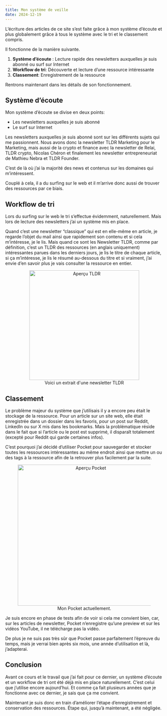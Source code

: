 ```yaml
---
title: Mon système de veille
date: 2024-12-19
---
```


L’écriture des articles de ce site s’est faite grâce à mon système d’écoute et plus globalement grâce à tous le système avec le tri et le classement compris.

Il fonctionne de la manière suivante.

1. **Système d’écoute** : Lecture rapide des newsletters auxquelles je suis abonné ou surf sur Internet
2. **Workflow de tri**: Découverte et lecture d’une ressource intéressante
3. **Classement**: Enregistrement de la ressource

Rentrons maintenant dans les détails de son fonctionnement.

## Système d’écoute

Mon système d’écoute se divise en deux points:

- Les newsletters auxquelles je suis abonné
- Le surf sur Internet

Les newsletters auxquelles je suis abonné sont sur les différents sujets qui me passionnent. Nous avons donc la newsletter TLDR Marketing pour le Marketing, mais aussi de la crypto et finance avec la newsletter de Relai, TLDR crypto, Nicolas Chéron et finalement les newsletter entrepreneuriat de Mathieu Nebra et TLDR Founder.

C’est de là où j’ai la majorité des news et contenus sur les domaines qui m’intéressent.

Couplé à cela, il a du surfing sur le web et il m’arrive donc aussi de trouver des ressources par ce biais.

## Workflow de tri

Lors du surfing sur le web le tri s’effectue évidemment, naturellement. Mais lors de lecture des newsletters j’ai un système mis en place.

Quand c’est une newsletter “classique” qui est en elle-même en article, je regarde l’objet du mail ainsi que rapidement son contenu et si cela m’intéresse, je le lis. Mais quand ce sont les Newsletter TLDR, comme par définition, c’est un TLDR des ressources (en anglais uniquement) intéressantes parues dans les derniers jours, je lis le titre de chaque article, si ça m’intéresse, je lis le résumé au-dessous du titre et si vraiment, j’ai envie d’en savoir plus je vais consulter la ressource en entier.

<figure style="text-align: center;">
    <img src="/articles/images/TLDR-ex.png" alt="Aperçu TLDR" style="width: 350px; height: auto;" />
    <figcaption>Voici un extrait d'une newsletter TLDR</figcaption>
</figure>



## Classement

Le problème majeur du système que j’utilisais il y a encore peu était le stockage de la ressource. Pour un article sur un site web, elle était enregistrée dans un dossier dans les favoris, pour un post sur Reddit, LinkedIn ou sur X mis dans les bookmarks. Mais la problématique réside dans le fait que si l’article ou le post est supprimé, il disparaît totalement (excepté pour Reddit qui garde certaines infos).

C’est pourquoi j’ai décidé d’utiliser Pocket pour sauvegarder et stocker toutes les ressources intéressantes au même endroit ainsi que mettre un ou des tags à la ressource afin de la retrouver plus facilement par la suite. 

<figure style="text-align: center;">
    <img src="/articles/images/pocket.png" alt="Aperçu Pocket" style="width: 450px; height: auto;" />
    <figcaption>Mon Pocket actuellement.</figcaption>
</figure>

Je suis encore en phase de tests afin de voir si cela me convient bien, car, sur les articles de newsletter, Pocket n’enregistre qu’une preview et sur les vidéos YouTube, il ne télécharge pas la vidéo.

De plus je ne suis pas très sûr que Pocket passe parfaitement l’épreuve du temps, mais je verrai bien après six mois, une année d’utilisation et là, j’adapterai.

## Conclusion

Avant ce cours et le travail que j’ai fait pour ce dernier, un système d’écoute et un workflow de tri ont été déjà mis en place naturellement. C’est celui que j’utilise encore aujourd’hui. Et comme ça fait plusieurs années que je fonctionne avec ce dernier, je sais que ça me convient.

Maintenant je suis donc en train d’améliorer l’étape d’enregistrement et conservation des ressources. Étape qui, jusqu’à maintenant, a été négligée.